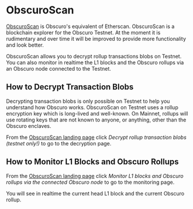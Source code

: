 # ObscuroScan
[ObscuroScan](http://obscuroscan-01.uksouth.azurecontainer.io/) is Obscuro's equivalent of Etherscan. ObscuroScan is a blockchain explorer for the Obscuro Testnet. At the moment it is rudimentary and over time it will be improved to provide more functionality and look better.

ObscuroScan allows you to decrypt rollup transactions blobs on Testnet. You can also monitor in realtime the L1 blocks and the Obscuro rollups via an Obscuro node connected to the Testnet.

## How to Decrypt Transaction Blobs
Decrypting transaction blobs is only possible on Testnet to help you understand how Obscuro works. ObscuroScan on Testnet uses a rollup encryption key which is long-lived and well-known. On Mainnet, rollups will use rotating keys that are not known to anyone, or anything, other than the Obscuro enclaves.

From the [ObscuroScan landing page](http://obscuroscan-01.uksouth.azurecontainer.io/) click _Decrypt rollup transaction blobs (testnet only!)_ to go to the decryption page.

## How to Monitor L1 Blocks and Obscuro Rollups
From the [ObscuroScan landing page](http://obscuroscan-01.uksouth.azurecontainer.io/) click _Monitor L1 blocks and Obscuro rollups via the connected Obscuro node_ to go to the monitoring page.

You will see in realtime the current head L1 block and the current Obscuro rollup.